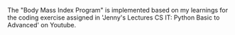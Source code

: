 The "Body Mass Index Program" is implemented based on my learnings for the coding exercise assigned in 'Jenny's Lectures CS IT: Python Basic to Advanced' on Youtube.
